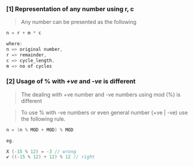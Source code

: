 ### [1] Representation of any number using r, c
> Any number can be presented as the following

```cpp
n = r + m * c

where: 
n => original number,
r => remainder, 
c => cycle_length,
m => no of cycles
```

### [2] Usage of % with _+ve_ and _-ve_ is different
> The dealing with +ve number and -ve numbers using mod (%) is different

> To use % with -ve numbers or even general number (+ve | -ve) use the following rule.

```cpp
n = (n % MOD + MOD) % MOD

eg.

X (-15 % 12) = -3 // wrong
✔ ((-15 % 12) + 12) % 12 // right
```
